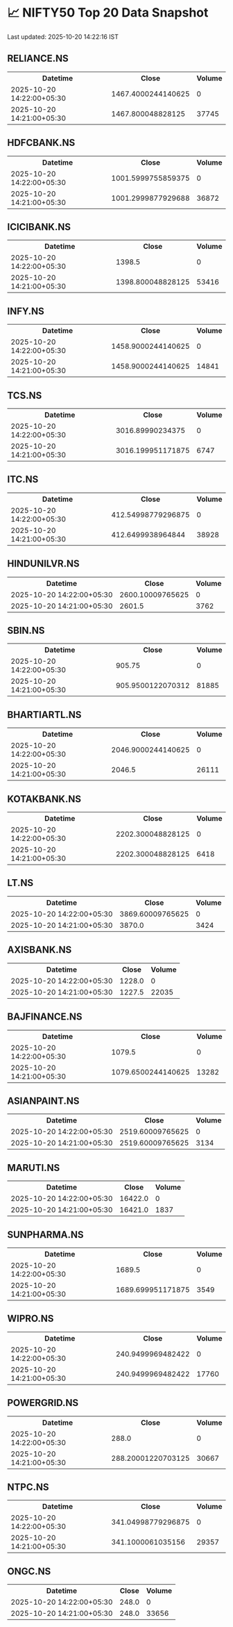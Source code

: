 # 📈 NIFTY50 Top 20 Data Snapshot

Last updated: 2025-10-20 14:22:16 IST

## RELIANCE.NS

<table>
  <tr><th>Datetime</th><th>Close</th><th>Volume</th></tr>
  <tr><td>2025-10-20 14:22:00+05:30</td><td>1467.4000244140625</td><td>0</td></tr>
  <tr><td>2025-10-20 14:21:00+05:30</td><td>1467.800048828125</td><td>37745</td></tr>
</table>

## HDFCBANK.NS

<table>
  <tr><th>Datetime</th><th>Close</th><th>Volume</th></tr>
  <tr><td>2025-10-20 14:22:00+05:30</td><td>1001.5999755859375</td><td>0</td></tr>
  <tr><td>2025-10-20 14:21:00+05:30</td><td>1001.2999877929688</td><td>36872</td></tr>
</table>

## ICICIBANK.NS

<table>
  <tr><th>Datetime</th><th>Close</th><th>Volume</th></tr>
  <tr><td>2025-10-20 14:22:00+05:30</td><td>1398.5</td><td>0</td></tr>
  <tr><td>2025-10-20 14:21:00+05:30</td><td>1398.800048828125</td><td>53416</td></tr>
</table>

## INFY.NS

<table>
  <tr><th>Datetime</th><th>Close</th><th>Volume</th></tr>
  <tr><td>2025-10-20 14:22:00+05:30</td><td>1458.9000244140625</td><td>0</td></tr>
  <tr><td>2025-10-20 14:21:00+05:30</td><td>1458.9000244140625</td><td>14841</td></tr>
</table>

## TCS.NS

<table>
  <tr><th>Datetime</th><th>Close</th><th>Volume</th></tr>
  <tr><td>2025-10-20 14:22:00+05:30</td><td>3016.89990234375</td><td>0</td></tr>
  <tr><td>2025-10-20 14:21:00+05:30</td><td>3016.199951171875</td><td>6747</td></tr>
</table>

## ITC.NS

<table>
  <tr><th>Datetime</th><th>Close</th><th>Volume</th></tr>
  <tr><td>2025-10-20 14:22:00+05:30</td><td>412.54998779296875</td><td>0</td></tr>
  <tr><td>2025-10-20 14:21:00+05:30</td><td>412.6499938964844</td><td>38928</td></tr>
</table>

## HINDUNILVR.NS

<table>
  <tr><th>Datetime</th><th>Close</th><th>Volume</th></tr>
  <tr><td>2025-10-20 14:22:00+05:30</td><td>2600.10009765625</td><td>0</td></tr>
  <tr><td>2025-10-20 14:21:00+05:30</td><td>2601.5</td><td>3762</td></tr>
</table>

## SBIN.NS

<table>
  <tr><th>Datetime</th><th>Close</th><th>Volume</th></tr>
  <tr><td>2025-10-20 14:22:00+05:30</td><td>905.75</td><td>0</td></tr>
  <tr><td>2025-10-20 14:21:00+05:30</td><td>905.9500122070312</td><td>81885</td></tr>
</table>

## BHARTIARTL.NS

<table>
  <tr><th>Datetime</th><th>Close</th><th>Volume</th></tr>
  <tr><td>2025-10-20 14:22:00+05:30</td><td>2046.9000244140625</td><td>0</td></tr>
  <tr><td>2025-10-20 14:21:00+05:30</td><td>2046.5</td><td>26111</td></tr>
</table>

## KOTAKBANK.NS

<table>
  <tr><th>Datetime</th><th>Close</th><th>Volume</th></tr>
  <tr><td>2025-10-20 14:22:00+05:30</td><td>2202.300048828125</td><td>0</td></tr>
  <tr><td>2025-10-20 14:21:00+05:30</td><td>2202.300048828125</td><td>6418</td></tr>
</table>

## LT.NS

<table>
  <tr><th>Datetime</th><th>Close</th><th>Volume</th></tr>
  <tr><td>2025-10-20 14:22:00+05:30</td><td>3869.60009765625</td><td>0</td></tr>
  <tr><td>2025-10-20 14:21:00+05:30</td><td>3870.0</td><td>3424</td></tr>
</table>

## AXISBANK.NS

<table>
  <tr><th>Datetime</th><th>Close</th><th>Volume</th></tr>
  <tr><td>2025-10-20 14:22:00+05:30</td><td>1228.0</td><td>0</td></tr>
  <tr><td>2025-10-20 14:21:00+05:30</td><td>1227.5</td><td>22035</td></tr>
</table>

## BAJFINANCE.NS

<table>
  <tr><th>Datetime</th><th>Close</th><th>Volume</th></tr>
  <tr><td>2025-10-20 14:22:00+05:30</td><td>1079.5</td><td>0</td></tr>
  <tr><td>2025-10-20 14:21:00+05:30</td><td>1079.6500244140625</td><td>13282</td></tr>
</table>

## ASIANPAINT.NS

<table>
  <tr><th>Datetime</th><th>Close</th><th>Volume</th></tr>
  <tr><td>2025-10-20 14:22:00+05:30</td><td>2519.60009765625</td><td>0</td></tr>
  <tr><td>2025-10-20 14:21:00+05:30</td><td>2519.60009765625</td><td>3134</td></tr>
</table>

## MARUTI.NS

<table>
  <tr><th>Datetime</th><th>Close</th><th>Volume</th></tr>
  <tr><td>2025-10-20 14:22:00+05:30</td><td>16422.0</td><td>0</td></tr>
  <tr><td>2025-10-20 14:21:00+05:30</td><td>16421.0</td><td>1837</td></tr>
</table>

## SUNPHARMA.NS

<table>
  <tr><th>Datetime</th><th>Close</th><th>Volume</th></tr>
  <tr><td>2025-10-20 14:22:00+05:30</td><td>1689.5</td><td>0</td></tr>
  <tr><td>2025-10-20 14:21:00+05:30</td><td>1689.699951171875</td><td>3549</td></tr>
</table>

## WIPRO.NS

<table>
  <tr><th>Datetime</th><th>Close</th><th>Volume</th></tr>
  <tr><td>2025-10-20 14:22:00+05:30</td><td>240.9499969482422</td><td>0</td></tr>
  <tr><td>2025-10-20 14:21:00+05:30</td><td>240.9499969482422</td><td>17760</td></tr>
</table>

## POWERGRID.NS

<table>
  <tr><th>Datetime</th><th>Close</th><th>Volume</th></tr>
  <tr><td>2025-10-20 14:22:00+05:30</td><td>288.0</td><td>0</td></tr>
  <tr><td>2025-10-20 14:21:00+05:30</td><td>288.20001220703125</td><td>30667</td></tr>
</table>

## NTPC.NS

<table>
  <tr><th>Datetime</th><th>Close</th><th>Volume</th></tr>
  <tr><td>2025-10-20 14:22:00+05:30</td><td>341.04998779296875</td><td>0</td></tr>
  <tr><td>2025-10-20 14:21:00+05:30</td><td>341.1000061035156</td><td>29357</td></tr>
</table>

## ONGC.NS

<table>
  <tr><th>Datetime</th><th>Close</th><th>Volume</th></tr>
  <tr><td>2025-10-20 14:22:00+05:30</td><td>248.0</td><td>0</td></tr>
  <tr><td>2025-10-20 14:21:00+05:30</td><td>248.0</td><td>33656</td></tr>
</table>

